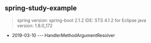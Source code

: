 ## spring-study-example 



> spring version: spring-boot 2.1.2 
> IDE: STS 4.1.2 for Eclipse 
> java version: 1.8.0_172


* 2019-03-10 --- HandlerMethodArgumentResolver 
